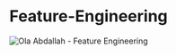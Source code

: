 # Feature-Engineering

![Ola Abdallah - Feature Engineering](https://user-images.githubusercontent.com/52338861/176999528-1cdef490-ae3d-460d-9d04-6b38d8e2e314.png)
